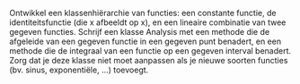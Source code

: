 Ontwikkel een klassenhiërarchie van functies: een constante functie, de identiteitsfunctie (die x afbeeldt op x), en een lineaire combinatie van twee gegeven functies. Schrijf een klasse Analysis met een methode die de afgeleide van een gegeven functie in een gegeven punt benadert, en een methode die de integraal van een functie op een gegeven interval benadert. Zorg dat je deze klasse niet moet aanpassen als je nieuwe soorten functies (bv. sinus, exponentiële, ...) toevoegt.
